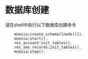 数据库创建
========
请在shell中执行以下数据库创建命令
```
    mnesia:create_schema([node()]).
    mnesia:start().
    res_account:init_tables().
    res_sms_records:init_tables().
    mnesia:stop().
```